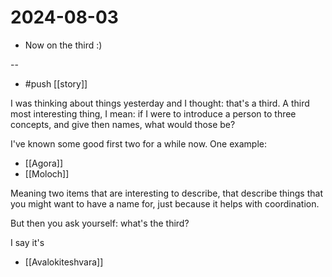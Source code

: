 # 2024-08-03
* Now on the third :)

-- 

- #push [[story]]

I was thinking about things yesterday and I thought: that's a third. A third most interesting thing, I mean: if I were to introduce a person to three concepts, and give then names, what would those be?

I've known some good first two for a while now. One example:

- [[Agora]]
- [[Moloch]]

Meaning two items that are interesting to describe, that describe things that you might want to have a name for, just because it helps with coordination.

But then you ask yourself: what's the third?

I say it's

- [[Avalokiteshvara]]